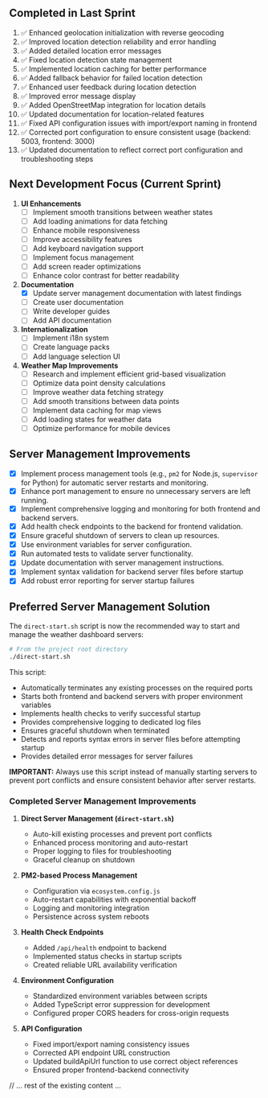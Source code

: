 ## Completed in Last Sprint

1. ✅ Enhanced geolocation initialization with reverse geocoding
2. ✅ Improved location detection reliability and error handling
3. ✅ Added detailed location error messages
4. ✅ Fixed location detection state management
5. ✅ Implemented location caching for better performance
6. ✅ Added fallback behavior for failed location detection
7. ✅ Enhanced user feedback during location detection
8. ✅ Improved error message display
9. ✅ Added OpenStreetMap integration for location details
10. ✅ Updated documentation for location-related features
11. ✅ Fixed API configuration issues with import/export naming in frontend
12. ✅ Corrected port configuration to ensure consistent usage (backend: 5003, frontend: 3000)
13. ✅ Updated documentation to reflect correct port configuration and troubleshooting steps

## Next Development Focus (Current Sprint)

1. **UI Enhancements**
   - [ ] Implement smooth transitions between weather states
   - [ ] Add loading animations for data fetching
   - [ ] Enhance mobile responsiveness
   - [ ] Improve accessibility features
   - [ ] Add keyboard navigation support
   - [ ] Implement focus management
   - [ ] Add screen reader optimizations
   - [ ] Enhance color contrast for better readability

2. **Documentation**
   - [x] Update server management documentation with latest findings
   - [ ] Create user documentation
   - [ ] Write developer guides
   - [ ] Add API documentation

3. **Internationalization**
   - [ ] Implement i18n system
   - [ ] Create language packs
   - [ ] Add language selection UI

4. **Weather Map Improvements**
   - [ ] Research and implement efficient grid-based visualization
   - [ ] Optimize data point density calculations
   - [ ] Improve weather data fetching strategy
   - [ ] Add smooth transitions between data points
   - [ ] Implement data caching for map views
   - [ ] Add loading states for weather data
   - [ ] Optimize performance for mobile devices

## Server Management Improvements

- [x] Implement process management tools (e.g., `pm2` for Node.js, `supervisor` for Python) for automatic server restarts and monitoring.
- [x] Enhance port management to ensure no unnecessary servers are left running.
- [x] Implement comprehensive logging and monitoring for both frontend and backend servers.
- [x] Add health check endpoints to the backend for frontend validation.
- [x] Ensure graceful shutdown of servers to clean up resources.
- [x] Use environment variables for server configuration.
- [x] Run automated tests to validate server functionality.
- [x] Update documentation with server management instructions.
- [x] Implement syntax validation for backend server files before startup
- [x] Add robust error reporting for server startup failures

## Preferred Server Management Solution

The `direct-start.sh` script is now the recommended way to start and manage the weather dashboard servers:

```bash
# From the project root directory
./direct-start.sh
```

This script:

- Automatically terminates any existing processes on the required ports
- Starts both frontend and backend servers with proper environment variables
- Implements health checks to verify successful startup
- Provides comprehensive logging to dedicated log files
- Ensures graceful shutdown when terminated
- Detects and reports syntax errors in server files before attempting startup
- Provides detailed error messages for server failures

**IMPORTANT:** Always use this script instead of manually starting servers to prevent port conflicts and ensure consistent behavior after server restarts.

### Completed Server Management Improvements

1. **Direct Server Management (`direct-start.sh`)**
   - Auto-kill existing processes and prevent port conflicts
   - Enhanced process monitoring and auto-restart
   - Proper logging to files for troubleshooting
   - Graceful cleanup on shutdown

2. **PM2-based Process Management**
   - Configuration via `ecosystem.config.js`
   - Auto-restart capabilities with exponential backoff
   - Logging and monitoring integration
   - Persistence across system reboots

3. **Health Check Endpoints**
   - Added `/api/health` endpoint to backend
   - Implemented status checks in startup scripts
   - Created reliable URL availability verification

4. **Environment Configuration**
   - Standardized environment variables between scripts
   - Added TypeScript error suppression for development
   - Configured proper CORS headers for cross-origin requests

5. **API Configuration**
   - Fixed import/export naming consistency issues
   - Corrected API endpoint URL construction
   - Updated buildApiUrl function to use correct object references
   - Ensured proper frontend-backend connectivity

// ... rest of the existing content ...
